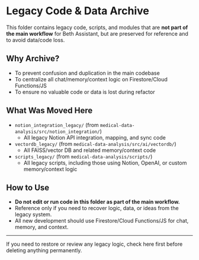 # Legacy Code & Data Archive

This folder contains legacy code, scripts, and modules that are **not part of the main workflow** for Beth Assistant, but are preserved for reference and to avoid data/code loss.

## Why Archive?
- To prevent confusion and duplication in the main codebase
- To centralize all chat/memory/context logic on Firestore/Cloud Functions/JS
- To ensure no valuable code or data is lost during refactor

## What Was Moved Here

- `notion_integration_legacy/` (from `medical-data-analysis/src/notion_integration/`)
  - All legacy Notion API integration, mapping, and sync code
- `vectordb_legacy/` (from `medical-data-analysis/src/ai/vectordb/`)
  - All FAISS/vector DB and related memory/context code
- `scripts_legacy/` (from `medical-data-analysis/scripts/`)
  - All legacy scripts, including those using Notion, OpenAI, or custom memory/context logic

## How to Use
- **Do not edit or run code in this folder as part of the main workflow.**
- Reference only if you need to recover logic, data, or ideas from the legacy system.
- All new development should use Firestore/Cloud Functions/JS for chat, memory, and context.

---

If you need to restore or review any legacy logic, check here first before deleting anything permanently.
